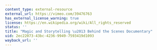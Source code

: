 ```yaml
---
content_type: external-resource
external_url: https://vimeo.com/39476763
has_external_license_warning: true
license: https://en.wikipedia.org/wiki/All_rights_reserved
status: ''
title: "Magic and Storytelling \u2013 Behind the Scenes Documentary"
uid: 2ec22073-43bc-4236-9949-7593419d1093
wayback_url: ''
---
```

